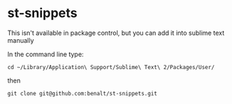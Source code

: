 st-snippets
===========

This isn't available in package control, but you can add it into sublime text manually

In the command line type: 

`cd ~/Library/Application\ Support/Sublime\ Text\ 2/Packages/User/`

then 

`git clone git@github.com:benalt/st-snippets.git`

